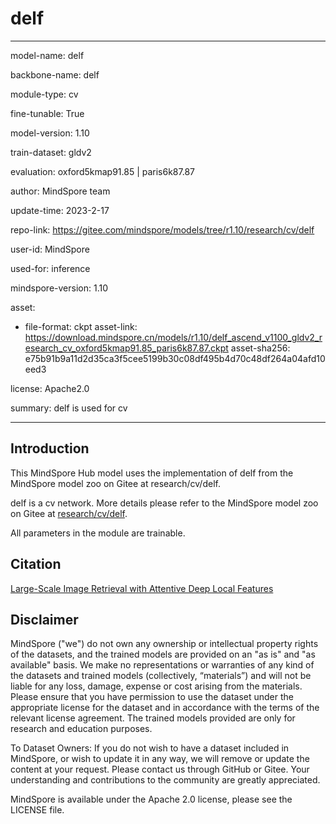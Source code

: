 # delf

---

model-name: delf

backbone-name: delf

module-type: cv

fine-tunable: True

model-version: 1.10

train-dataset: gldv2

evaluation: oxford5kmap91.85 | paris6k87.87

author: MindSpore team

update-time: 2023-2-17

repo-link: <https://gitee.com/mindspore/models/tree/r1.10/research/cv/delf>

user-id: MindSpore

used-for: inference

mindspore-version: 1.10

asset:

-
    file-format: ckpt
    asset-link: <https://download.mindspore.cn/models/r1.10/delf_ascend_v1100_gldv2_research_cv_oxford5kmap91.85_paris6k87.87.ckpt>
    asset-sha256: e75b91b9a11d2d35ca3f5cee5199b30c08df495b4d70c48df264a04afd10eed3

license: Apache2.0

summary: delf is used for cv

---

## Introduction

This MindSpore Hub model uses the implementation of delf from the MindSpore model zoo on Gitee at research/cv/delf.

delf is a cv network. More details please refer to the MindSpore model zoo on Gitee at [research/cv/delf](https://gitee.com/mindspore/models/blob/r1.10/research/cv/delf/README_CN.md).

All parameters in the module are trainable.

## Citation

[Large-Scale Image Retrieval with Attentive Deep Local Features](https://arxiv.org/pdf/1612.06321.pdf)

## Disclaimer

MindSpore ("we") do not own any ownership or intellectual property rights of the datasets, and the trained models are provided on an "as is" and "as available" basis. We make no representations or warranties of any kind of the datasets and trained models (collectively, “materials”) and will not be liable for any loss, damage, expense or cost arising from the materials. Please ensure that you have permission to use the dataset under the appropriate license for the dataset and in accordance with the terms of the relevant license agreement. The trained models provided are only for research and education purposes.

To Dataset Owners: If you do not wish to have a dataset included in MindSpore, or wish to update it in any way, we will remove or update the content at your request. Please contact us through GitHub or Gitee. Your understanding and contributions to the community are greatly appreciated.

MindSpore is available under the Apache 2.0 license, please see the LICENSE file.
